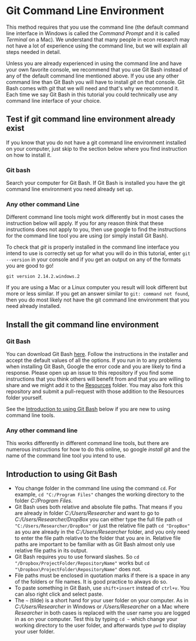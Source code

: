 #  Git Command Line Environment

This method requires that you use the command line (the default command line interface in Windows is called the _Command Prompt_ and it is called _Terminal_ on a Mac). We understand that many people in econ research may not have a lot of experience using the command line, but we will explain all steps needed in detail.

Unless you are already experienced in using the command line and have your own favorite console, we recommend that you use Git Bash instead of any of the default command line mentioned above. If you use any other command line than Git Bash you will have to install _git_ on that console. Git Bash comes with _git_ that we will need and that's why we recommend it. Each time we say Git Bash in this tutorial you could technically use any command line interface of your choice.

## Test if git command line environment already exist

If you know that you do not have a git command line environment installed on your computer, just skip to the section below where you find instruction on how to install it.

###  Git bash

Search your computer for Git Bash. If Git Bash is installed you have the git command line environment you need already set up.

### Any other command Line

Different command line tools might work differently but in most cases the instruction below will apply. If you for any reason think that these instructions does not apply to you, then use google to find the instructions for the command line tool you are using (or simply install Git Bash).

To check that _git_ is properly installed in the command line interface you intend to use is correctly set up for what you will do in this tutorial, enter `git --version` in your console and if you get an output on any of the formats you are good to go!

```
git version 2.14.2.windows.2
```
If you are using a Mac or a Linux computer you result will look different but more or less similar. If you get an answer similar to `git: command not found`, then you do most likely not have the git command line environment that you need already installed.

## Install the git command line environment

### Git Bash

You can download Git Bash [here](https://git-scm.com/downloads). Follow the instructions in the installer and accept the default values of all the options. If you run in to any problems when installing Git Bash, Google the error code and you are likely to find a response. Please open up an issue to this repository if you find some instructions that you think others will benefit from and that you are willing to share and we might add it to the [Resources](Resources) folder. You may also fork this repository and submit a pull-request with those addition to the Resources folder yourself.

See the [Introduction to using Git Bash](#introduction-to-using-git-bash) below if you are new to using command line tools.

### Any other command line

This works differently in different command line tools, but there are numerous instructions for how to do this online, so google _install git_ and the name of the command line tool you intend to use.

## Introduction to using Git Bash
* You change folder in the command line using the command `cd`. For example, `cd "C:/Program Files"` changes the working directory to the folder _C:/Program Files_.
* Git Bash uses both relative and absolute file paths. That means if you are already in folder _C:/Users/Researcher_ and want to go to _C:/Users/Researcher/DropBox_ you can either type the full file path `cd "C:/Users/Researcher/DropBox"` or just the relative file path `cd "DropBox"` as you are already in the _C:/Users/Researcher_ folder, and you only need to enter the file path relative to the folder that you are in. Relative file paths are important to be familiar with as Git Bash almost only use relative file paths in its output.
* Git Bash requires you to use forward slashes. So `cd "/Dropbox/ProjectFolder/RepositoryName"` works but `cd "\Dropbox\ProjectFolder\RepositoryName"` does not.
* File paths must be enclosed in quotation marks if there is a space in any of the folders or file names. It is good practice to always do so.
* To paste something in Git Bash, use `shift+insert` instead of `ctrl+v`. You can also right click and select paste.
* The `~` (tilde) is a short hand for your user folder on your computer. As in _C:/Users/Researcher_ in Windows or _/Users/Researcher_ on a Mac where _Researcher_ in both cases is replaced with the user name you are logged in as on your computer. Test this by typing `cd ~` which change your working directory to the user folder, and afterwards type `pwd` to display your user folder.
